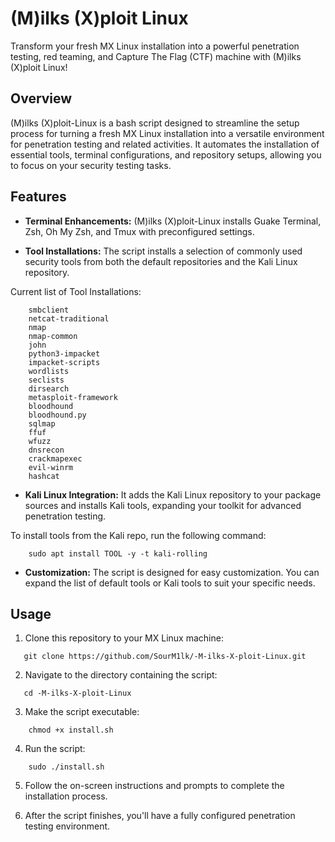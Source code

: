 # (M)ilks (X)ploit Linux

Transform your fresh MX Linux installation into a powerful penetration testing, red teaming, and Capture The Flag (CTF) machine with (M)ilks (X)ploit Linux!

## Overview

(M)ilks (X)ploit-Linux is a bash script designed to streamline the setup process for turning a fresh MX Linux installation into a versatile environment for penetration testing and related activities. It automates the installation of essential tools, terminal configurations, and repository setups, allowing you to focus on your security testing tasks.

## Features

- **Terminal Enhancements:** (M)ilks (X)ploit-Linux installs Guake Terminal, Zsh, Oh My Zsh, and Tmux with preconfigured settings.

- **Tool Installations:** The script installs a selection of commonly used security tools from both the default repositories and the Kali Linux repository.

Current list of Tool Installations:
```shell
    smbclient
    netcat-traditional
    nmap
    nmap-common
    john
    python3-impacket
    impacket-scripts
    wordlists
    seclists
    dirsearch
    metasploit-framework
    bloodhound
    bloodhound.py
    sqlmap
    ffuf
    wfuzz
    dnsrecon
    crackmapexec
    evil-winrm
    hashcat
```

- **Kali Linux Integration:** It adds the Kali Linux repository to your package sources and installs Kali tools, expanding your toolkit for advanced penetration testing.

To install tools from the Kali repo, run the following command:
```shell
    sudo apt install TOOL -y -t kali-rolling
```

- **Customization:** The script is designed for easy customization. You can expand the list of default tools or Kali tools to suit your specific needs.

## Usage

1. Clone this repository to your MX Linux machine:

```shell
   git clone https://github.com/SourM1lk/-M-ilks-X-ploit-Linux.git
```

2. Navigate to the directory containing the script:

```shell
   cd -M-ilks-X-ploit-Linux
```

3. Make the script executable:

```shell
    chmod +x install.sh
```

4. Run the script:

```shell
    sudo ./install.sh
```

5. Follow the on-screen instructions and prompts to complete the installation process.

6. After the script finishes, you'll have a fully configured penetration testing environment.



